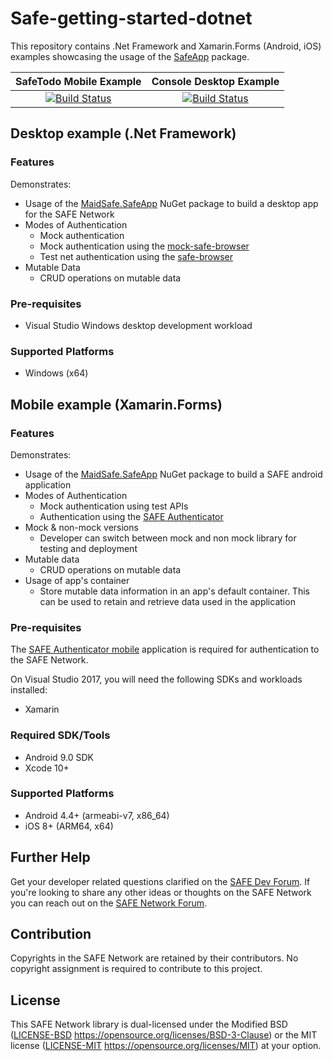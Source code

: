 # Safe-getting-started-dotnet

This repository contains .Net Framework and Xamarin.Forms (Android, iOS) examples showcasing the usage of the [SafeApp](https://www.nuget.org/packages/MaidSafe.SafeApp) package.

|SafeTodo Mobile Example| Console Desktop Example |
|:-:|:-:|
|[![Build Status](https://dev.azure.com/maidsafe/DevHub%20Example/_apis/build/status/DevHub%20Example-Mobile-CI)](https://dev.azure.com/maidsafe/DevHub%20Example/_build/latest?definitionId=6)|[![Build Status](https://dev.azure.com/maidsafe/DevHub%20Example/_apis/build/status/DevHub%20Example-.NET%20Desktop-CI)](https://dev.azure.com/maidsafe/DevHub%20Example/_build/latest?definitionId=5)|

## Desktop example (.Net Framework)

### Features 

Demonstrates:
 - Usage of the [MaidSafe.SafeApp](https://www.nuget.org/packages/MaidSafe.SafeApp) NuGet package to build a desktop app for the SAFE Network
 - Modes of Authentication
     - Mock authentication 
     - Mock authentication using the [mock-safe-browser](https://github.com/maidsafe/safe_browser/releases/latest)
     - Test net authentication using the [safe-browser](https://github.com/maidsafe/safe_browser/releases/latest)
 - Mutable Data
     - CRUD operations on mutable data

### Pre-requisites

- Visual Studio Windows desktop development workload

### Supported Platforms

- Windows (x64)

## Mobile example (Xamarin.Forms)

### Features

Demonstrates:
 - Usage of the [MaidSafe.SafeApp](https://www.nuget.org/packages/MaidSafe.SafeApp) NuGet package to build a SAFE android application
 - Modes of Authentication
     - Mock authentication using test APIs
     - Authentication using the [SAFE Authenticator](https://github.com/maidsafe/safe-authenticator-mobile) 
 - Mock & non-mock versions
    - Developer can switch between mock and non mock library for testing and deployment
 - Mutable data
    - CRUD operations on mutable data
 - Usage of app's container
     - Store mutable data information in an app's default container. This can be used to retain and retrieve data used in the application

### Pre-requisites
The [SAFE Authenticator mobile](https://github.com/maidsafe/safe-authenticator-mobile) application is required for authentication to the SAFE Network.

On Visual Studio 2017, you will need the following SDKs and workloads installed:
- Xamarin

### Required SDK/Tools
- Android 9.0 SDK
- Xcode 10+

### Supported Platforms
- Android 4.4+ (armeabi-v7, x86_64)
- iOS 8+ (ARM64, x64)

## Further Help

Get your developer related questions clarified on the [SAFE Dev Forum](https://forum.safedev.org/). If you're looking to share any other ideas or thoughts on the SAFE Network you can reach out on the [SAFE Network Forum](https://safenetforum.org/).


## Contribution

Copyrights in the SAFE Network are retained by their contributors. No copyright assignment is required to contribute to this project.


## License

This SAFE Network library is dual-licensed under the Modified BSD ([LICENSE-BSD](LICENSE-BSD) https://opensource.org/licenses/BSD-3-Clause) or the MIT license ([LICENSE-MIT](LICENSE-MIT) https://opensource.org/licenses/MIT) at your option.
